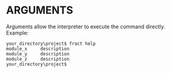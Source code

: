 # ARGUMENTS

Arguments allow the interpreter to execute the command directly.
<br>
Example:
```
your_directory\project$ fract help
module_x     description
module_y     description
module_z     description
your_directory\project$
```
